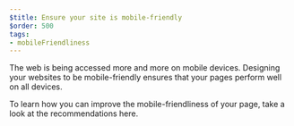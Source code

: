 ```yaml
---
$title: Ensure your site is mobile-friendly
$order: 500
tags:
- mobileFriendliness
---
```

The web is being accessed more and
more on mobile devices. Designing your websites to be mobile-friendly ensures
that your pages perform well on all devices.

To learn how you can improve the
mobile-friendliness of your page, take a look at the recommendations
here. 
